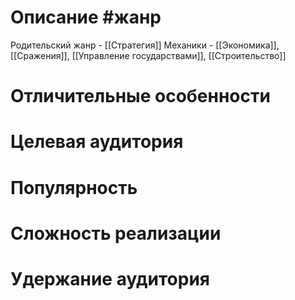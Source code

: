 # Описание  #жанр
 Родительский жанр - [[Стратегия]]
 Механики - [[Экономика]], [[Сражения]], [[Управление государствами]], [[Строительство]]
# Отличительные особенности
# Целевая аудитория
# Популярность
# Сложность реализации
# Удержание аудитория